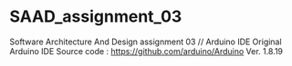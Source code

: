 # SAAD_assignment_03
Software Architecture And Design assignment 03 // Arduino IDE
Original Arduino IDE Source code : https://github.com/arduino/Arduino
Ver. 1.8.19
